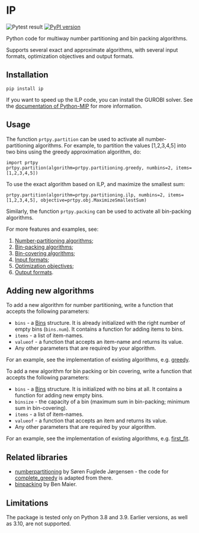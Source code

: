 # IP 

![Pytest result](https://github.com/erelsgl/prtpy/workflows/pytest/badge.svg)
[![PyPI version](https://badge.fury.io/py/prtpy.svg)](https://badge.fury.io/py/prtpy)

Python code for multiway number partitioning and bin packing algorithms.

Supports several exact and approximate algorithms, with several input formats, optimization objectives and output formats.

## Installation

    pip install ip

If you want to speed up the ILP code, you can install the GUROBI solver.
See the [documentation of Python-MIP](https://www.python-mip.com/) for more information.

## Usage

The function `prtpy.partition` can be used to activate all number-partitioning algorithms. For example, to partition the values [1,2,3,4,5] into two bins using the greedy approximation algorithm, do:

    import prtpy
    prtpy.partition(algorithm=prtpy.partitioning.greedy, numbins=2, items=[1,2,3,4,5])

To use the exact algorithm based on ILP, and maximize the smallest sum:

    prtpy.partition(algorithm=prtpy.partitioning.ilp, numbins=2, items=[1,2,3,4,5], objective=prtpy.obj.MaximizeSmallestSum)

Similarly, the function `prtpy.packing` can be used to activate all bin-packing algorithms.

For more features and examples, see:

1. [Number-partitioning algorithms](examples/partitioning_algorithms.md);
1. [Bin-packing algorithms](examples/packing_algorithms.md);
1. [Bin-covering algorithms](examples/covering_algorithms.md);
1. [Input formats](examples/input_formats.md);
1. [Optimization objectives](examples/objectives.md);
1. [Output formats](examples/output_formats.md).

## Adding new algorithms

To add a new algorithm for number partitioning, write a function that accepts the following parameters:

* `bins` - a [Bins](prtpy/bins.py) structure. It is already initialized with the right number of empty bins (`bins.num`). It contains a function for adding items to bins.
* `items` - a list of item-names.
* `valueof` - a function that accepts an item-name and returns its value.
* Any other parameters that are required by your algorithm.

For an example, see the implementation of existing algorithms, e.g. [greedy](prtpy/partitioning/greedy.py).

To add a new algorithm for bin packing or bin covering, write a function that accepts the following parameters:

* `bins` - a [Bins](prtpy/bins.py) structure. It is initialized with no bins at all. It contains a function for adding new empty bins.
* `binsize` - the capacity of a bin (maximum sum in bin-packing; minimum sum in bin-covering).
* `items` - a list of item-names.
* `valueof` - a function that accepts an item and returns its value.
* Any other parameters that are required by your algorithm.

For an example, see the implementation of existing algorithms, e.g. [first_fit](prtpy/packing/first_fit.py).



## Related libraries

* [numberpartitioning](https://github.com/fuglede/numberpartitioning) by Søren Fuglede Jørgensen - the code for [complete_greedy](prtpy/complete_greedy.py) is adapted from there.
* [binpacking](https://github.com/benmaier/binpacking) by Ben Maier.

## Limitations

The package is tested only on Python 3.8 and 3.9. Earlier versions, as well as 3.10, are not supported.


